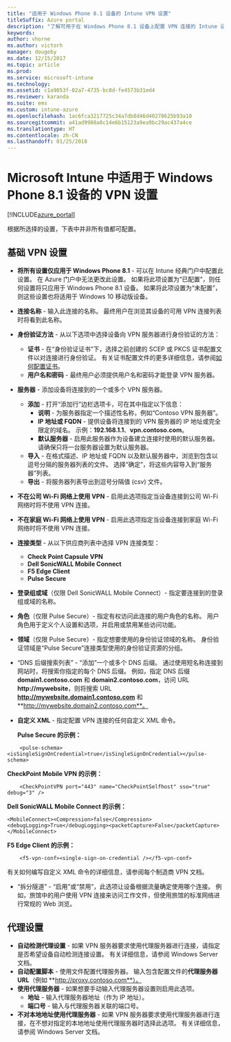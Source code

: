 ```yaml
---
title: "适用于 Windows Phone 8.1 设备的 Intune VPN 设置"
titleSuffix: Azure portal
description: "了解可用于在 Windows Phone 8.1 设备上配置 VPN 连接的 Intune 设置。"
keywords: 
author: vhorne
ms.author: victorh
manager: dougeby
ms.date: 12/15/2017
ms.topic: article
ms.prod: 
ms.service: microsoft-intune
ms.technology: 
ms.assetid: c1a9053f-02a7-4735-bc0d-fe4573b31ed4
ms.reviewer: karanda
ms.suite: ems
ms.custom: intune-azure
ms.openlocfilehash: 1ac6fca3217725c34a7db8d46d40278625b93a10
ms.sourcegitcommit: a41ad9988a8c14e6b15123a9ea9bc29ac437a4ce
ms.translationtype: HT
ms.contentlocale: zh-CN
ms.lasthandoff: 01/25/2018
---
```

# <a name="vpn-settings-for-windows-phone-81-devices-in-microsoft-intune"></a>Microsoft Intune 中适用于 Windows Phone 8.1 设备的 VPN 设置

[!INCLUDE[azure_portal](./includes/azure_portal.md)]

根据所选择的设置，下表中并非所有值都可配置。

## <a name="base-vpn-settings"></a>基础 VPN 设置

- **将所有设置仅应用于 Windows Phone 8.1** - 可以在 Intune 经典门户中配置此设置。 在 Azure 门户中无法更改此设置。 如果将此项设置为“已配置”，则任何设置将只应用于 Windows Phone 8.1 设备。 如果将此项设置为“未配置”，则这些设置也将适用于 Windows 10 移动版设备。
- **连接名称** - 输入此连接的名称。 最终用户在浏览其设备的可用 VPN 连接列表时将看到此名称。
- **身份验证方法** - 从以下选项中选择设备向 VPN 服务器进行身份验证的方法：
    - **证书** - 在“身份验证证书”下，选择之前创建的 SCEP 或 PKCS 证书配置文件以对连接进行身份验证。 有关证书配置文件的更多详细信息，请参阅[如何配置证书](certificates-configure.md)。
    - **用户名和密码** - 最终用户必须提供用户名和密码才能登录 VPN 服务器。
- **服务器** - 添加设备将连接到的一个或多个 VPN 服务器。
    - **添加** - 打开“添加行”边栏选项卡，可在其中指定以下信息：
        - **说明** - 为服务器指定一个描述性名称，例如“Contoso VPN 服务器”。
        - **IP 地址或 FQDN** - 提供设备将连接到的 VPN 服务器的 IP 地址或完全限定的域名。 示例：**192.168.1.1**、**vpn.contoso.com**。
        - **默认服务器** - 启用此服务器作为设备建立连接时使用的默认服务器。 请确保只将一台服务器设置为默认服务器。
    - **导入** - 在格式描述、IP 地址或 FQDN 以及默认服务器中，浏览到包含以逗号分隔的服务器列表的文件。 选择“确定”，将这些内容导入到“服务器”列表。
    - **导出** - 将服务器列表导出到逗号分隔值 (csv) 文件。

- **不在公司 Wi-Fi 网络上使用 VPN** - 启用此选项指定当设备连接到公司 Wi-Fi 网络时将不使用 VPN 连接。
- **不在家庭 Wi-Fi 网络上使用 VPN** - 启用此选项指定当设备连接到家庭 Wi-Fi 网络时将不使用 VPN 连接。

- **连接类型** - 从以下供应商列表中选择 VPN 连接类型：
    - **Check Point Capsule VPN**
    - **Dell SonicWALL Mobile Connect**
    - **F5 Edge Client**
    - **Pulse Secure**

- **登录组或域**（仅限 Dell SonicWALL Mobile Connect）- 指定要连接到的登录组或域的名称。
- **角色**（仅限 Pulse Secure）- 指定有权访问此连接的用户角色的名称。 用户角色用于定义个人设置和选项，并启用或禁用某些访问功能。
- **领域**（仅限 Pulse Secure）- 指定想要使用的身份验证领域的名称。 身份验证领域是“Pulse Secure”连接类型使用的身份验证资源的分组。

- “DNS 后缀搜索列表” - “添加”一个或多个 DNS 后缀。 通过使用短名称连接到网站时，将搜索你指定的每个 DNS 后缀。 例如，指定 DNS 后缀 **domain1.contoso.com** 和 **domain2.contoso.com**，访问 URL **http://mywebsite**，则将搜索 URL **http://mywebsite.domain1.contoso.com** 和 **http://mywebsite.domain2.contoso.com**。

- **自定义 XML** - 指定配置 VPN 连接的任何自定义 XML 命令。

    **Pulse Secure 的示例：**

```
    <pulse-schema><isSingleSignOnCredential>true</isSingleSignOnCredential></pulse-schema>

```

**CheckPoint Mobile VPN 的示例：**

```
    <CheckPointVPN port="443" name="CheckPointSelfhost" sso="true" debug="3" />
```

**Dell SonicWALL Mobile Connect 的示例：**
```
<MobileConnect><Compression>false</Compression><debugLogging>True</debugLogging><packetCapture>False</packetCapture></MobileConnect>

```

**F5 Edge Client 的示例：**
```
    <f5-vpn-conf><single-sign-on-credential /></f5-vpn-conf>

```

有关如何编写自定义 XML 命令的详细信息，请参阅每个制造商 VPN 文档。

- “拆分隧道” - “启用”或“禁用”，此选项让设备根据流量确定使用哪个连接。 例如，旅馆中的用户使用 VPN 连接来访问工作文件，但使用旅馆的标准网络进行常规的 Web 浏览。




## <a name="proxy-settings"></a>代理设置

- **自动检测代理设置** - 如果 VPN 服务器要求使用代理服务器进行连接，请指定是否希望设备自动检测连接设置。 有关详细信息，请参阅 Windows Server 文档。
- **自动配置脚本** - 使用文件配置代理服务器。 输入包含配置文件的**代理服务器 URL**（例如 **http://proxy.contoso.com**）。
- **使用代理服务器** - 如果想要手动输入代理服务器设置则启用此选项。
    - **地址** - 输入代理服务器地址（作为 IP 地址）。
    - **端口号** - 输入与代理服务器关联的端口号。
- **不对本地地址使用代理服务器** - 如果 VPN 服务器要求使用代理服务器进行连接，在不想对指定的本地地址使用代理服务器时选择此选项。 有关详细信息，请参阅 Windows Server 文档。
